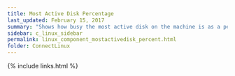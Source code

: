 ```yaml
---
title: Most Active Disk Percentage
last_updated: February 15, 2017
summary: "Shows how busy the most active disk on the machine is as a percentage of maximum activity."
sidebar: c_linux_sidebar
permalink: linux_component_mostactivedisk_percent.html
folder: ConnectLinux
---
```



{% include links.html %}
